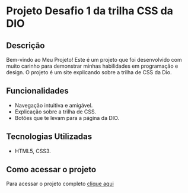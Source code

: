 # Projeto Desafio 1 da trilha CSS da DIO


## Descrição

Bem-vindo ao Meu Projeto! Este é um projeto que foi desenvolvido com muito carinho para demonstrar minhas habilidades em programação e design.
O projeto é um site explicando sobre a trilha de CSS da Dio.

## Funcionalidades

- Navegação intuitiva e amigável.
- Explicação sobre a trilha de CSS.
- Botões que te levam para a página da DIO.


## Tecnologias Utilizadas

- HTML5, CSS3.

## Como acessar o projeto

Para acessar o projeto completo <a href="https://poncianodev.github.io/desafio1-css-dio/">clique aqui</a>
